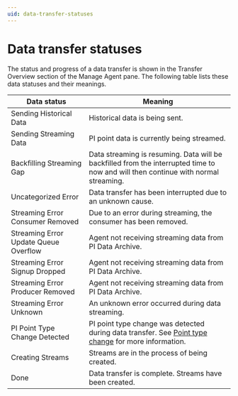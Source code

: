 ```yaml
---
uid: data-transfer-statuses
---
```


# Data transfer statuses

The status and progress of a data transfer is shown in the Transfer Overview section of the Manage Agent pane. The following table lists these data statuses and their meanings.

|Data status | Meaning|
|---------|-----------|
| Sending Historical Data | Historical data is being sent. |
| Sending Streaming Data | PI point data is currently being streamed. |
| Backfilling Streaming Gap | Data streaming is resuming. Data will be backfilled from the interrupted time to now and will then continue with normal streaming.|
| Uncategorized Error  | Data transfer has been interrupted due to an unknown cause.|
| Streaming Error Consumer Removed | Due to an error during streaming, the consumer has been removed. |
| Streaming Error Update Queue Overflow | Agent not receiving streaming data from PI Data Archive.|
| Streaming Error Signup Dropped | Agent not receiving streaming data from PI Data Archive.|
| Streaming Error Producer Removed | Agent not receiving streaming data from PI Data Archive.|
| Streaming Error Unknown | An unknown error occurred during data streaming.|
| PI Point Type Change Detected | PI point type change was detected during data transfer. See [Point type change](xref:pi-point-change) for more information.|
| Creating Streams | Streams are in the process of being created.|
| Done | Data transfer is complete. Streams have been created.|
